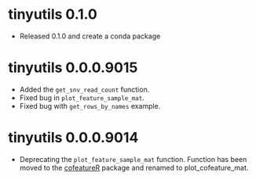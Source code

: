 # tinyutils 0.1.0

* Released 0.1.0 and create a conda package

# tinyutils 0.0.0.9015

* Added the `get_snv_read_count` function. 
* Fixed bug in `plot_feature_sample_mat`.
* Fixed bug with `get_rows_by_names` example.

# tinyutils 0.0.0.9014

* Deprecating the `plot_feature_sample_mat` function. Function has been moved to the [cofeatureR](https://cran.r-project.org/web/packages/cofeatureR/index.html) package and renamed to plot_cofeature_mat.

